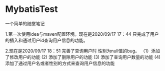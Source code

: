 # MybatisTest

一个简单的随堂笔记

1.第一次使用idea与maven配置环境。现在是2020/09/17 17：44 只完成了用户的插入和通过用户id查询用户信息的功能。


2.现在是2020/09/17 18：51 完善了查询用户时 性别为null值的bug。
  （1）添加了修改用户的功能
   (2) 添加了删除用户的功能
   (3) 添加了查询用户数量的功能
   (4) 添加了通过用户名或者性别的方式来查询用户信息的功能
   

